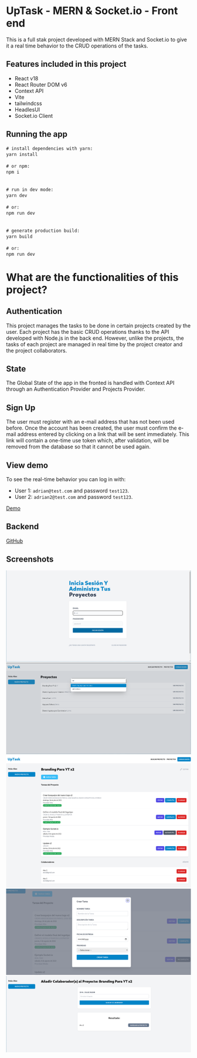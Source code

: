 # UpTask - MERN & Socket.io - Front end

This is a full stak project developed with MERN Stack and Socket.io to give it a real time behavior to the CRUD operations of the tasks.

## Features included in this project

- React v18
- React Router DOM v6
- Context API
- Vite
- tailwindcss
- HeadlesUI
- Socket.io Client

## Running the app

```
# install dependencies with yarn:
yarn install

# or npm:
npm i


# run in dev mode:
yarn dev

# or:
npm run dev


# generate production build:
yarn build

# or:
npm run dev
```

# What are the functionalities of this project?

## Authentication

This project manages the tasks to be done in certain projects created by the user. Each project has the basic CRUD operations thanks to the API developed with Node.js in the back end. However, unlike the projects, the tasks of each project are managed in real time by the project creator and the project collaborators.

## State

The Global State of the app in the fronted is handled with Context API through an Authentication Provider and Projects Provider.

## Sign Up

The user must register with an e-mail address that has not been used before. Once the account has been created, the user must confirm the e-mail address entered by clicking on a link that will be sent immediately.
This link will contain a one-time use token which, after validation, will be removed from the database so that it cannot be used again.

## View demo

To see the real-time behavior you can log in with:

- User 1: `adrian@test.com` and password `test123`.
- User 2: `adrian2@test.com` and password `test123`.

[Demo](https://uptask-mern-io-adrianlx.netlify.app/)

## Backend

[GitHub](https://github.com/adrianAlx/uptask-mern-back)

## Screenshots

![LogiPage](.screenshots/login.png)
![ProjecsPage](.screenshots/projects.png)
![ProjecPage](.screenshots/projectPage.png)
![Form](.screenshots/form.png)
![AddCollaborator](.screenshots/addCollaborator.png)
